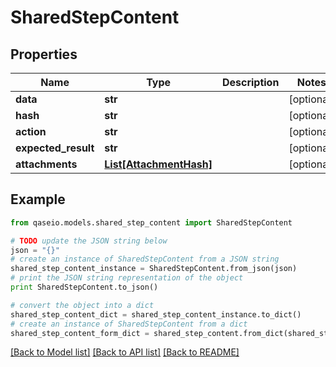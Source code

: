 # SharedStepContent


## Properties

Name | Type | Description | Notes
------------ | ------------- | ------------- | -------------
**data** | **str** |  | [optional] 
**hash** | **str** |  | [optional] 
**action** | **str** |  | [optional] 
**expected_result** | **str** |  | [optional] 
**attachments** | [**List[AttachmentHash]**](AttachmentHash.md) |  | [optional] 

## Example

```python
from qaseio.models.shared_step_content import SharedStepContent

# TODO update the JSON string below
json = "{}"
# create an instance of SharedStepContent from a JSON string
shared_step_content_instance = SharedStepContent.from_json(json)
# print the JSON string representation of the object
print SharedStepContent.to_json()

# convert the object into a dict
shared_step_content_dict = shared_step_content_instance.to_dict()
# create an instance of SharedStepContent from a dict
shared_step_content_form_dict = shared_step_content.from_dict(shared_step_content_dict)
```
[[Back to Model list]](../README.md#documentation-for-models) [[Back to API list]](../README.md#documentation-for-api-endpoints) [[Back to README]](../README.md)


